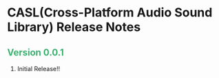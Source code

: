 # **CASL(Cross-Platform Audio Sound Library) Release Notes**

## <span style='color:mediumseagreen;font-weight:bold'>Version 0.0.1</span>

1. Initial Release!!